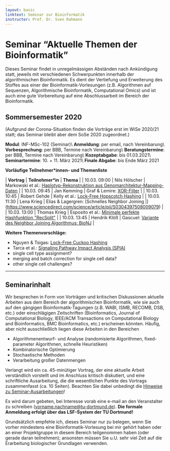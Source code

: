 ```yaml
---
layout: basic
linktext: Seminar zur Bioinformatik
instructor: Prof. Dr. Sven Rahmann
---
```


# Seminar “Aktuelle Themen der Bioinformatik”

Dieses Seminar findet in unregelmässigen Abständen nach Ankündigung statt, jeweils mit verschiedenen Schwerpunkten innerhalb der algorithmischen Bioinformatik.
Es dient der Vertiefung und Erweiterung des Stoffes aus einer der Bioinformatik-Vorlesungen (z.B. Algorithmen auf Sequenzen, Algorithmische Bioinformatik, Computational Omics) und ist auch eine gute Vorbereitung auf eine Abschlussarbeit im Bereich der Bioinformatik.

## Sommersemester 2020

(Aufgrund der Corona-Situation finden die Vorträge erst im WiSe 2020/21 statt; das Seminar bleibt aber dem SoSe 2020 zugeordnet.)

**Modul**:            INF-MSc-102 (Seminar)\\
**Anmeldung**:        per email, nach Vereinbarung\\
**Vorbesprechung**:   per BBB, Termine nach Vereinbarung\\
**Beratungstermine**: per BBB, Termine nach Vereinbarung\\
**Kozeptabgabe**:     bis 01.03.2021\\
**Seminartermine**:   10. + 11. März 2021\\
**Finale Abgabe**:    bis Ende März 2021


**Vorläufige Teilnehmer\*innen- und Themenliste**

| **Vortrag** | **Teilnehmer\*in** | **Thema** |
| 10.03. 09:00 | Nils Hölscher | Markowski et al.: [Haplotyp-Rekonstruktion aus Genomarchitektur-Mapping-Daten](https://www.biorxiv.org/content/10.1101/2020.01.30.927061v1) |
| 10.03. 09:45 | Jan Kemming | Graf & Lemire: [XOR-Filter](https://arxiv.org/abs/1912.08258) | 
| 10.03. 10:45 | Robert Gehde | Kelly et al.: [Lock-Free Hopscotch Hashing](https://arxiv.org/abs/1911.03028) |
| 10.03. 11:30 | Lena Krieg | Elias & Lagergren: [Schnelles Neighbor Joining |] (https://www.sciencedirect.com/science/article/pii/S0304397508009079) | 
| 10.03. 13:00 | Thomas Krieg | Esposito et al.: [Minimale perfekte Hashfunktion "RecSplit"](https://epubs.siam.org/doi/pdf/10.1137/1.9781611976007.14) |
| 10.03. 13:45 | Hendrik Klöß | Gascuel: [Variante des Neighbor Joining Algorithmus: BioNJ](http://www.atgc-montpellier.fr/download/papers/bionj_1997.pdf) |


**Weitere Themenvorschläge:**

- Nguyen & Tsigas: [Lock-Free Cuckoo Hashing](https://ieeexplore.ieee.org/abstract/document/6888938)
- Tarca et al.: [Signaling Pathway Impact Analysis (SPIA)](https://www.ncbi.nlm.nih.gov/pmc/articles/PMC2732297/)
- single cell type assignment?
- merging and batch correction for single cell data?
- other single cell challenges?

---


## Seminarinhalt

Wir besprechen in Form von Vorträgen und kritischen Diskussionen aktuelle Arbeiten aus dem Bereich der algorithmischen Bioinformatik, wie sie auch auf den gängigen Bioinformatik-Tagungen (z.B. WABI, ISMB, RECOMB, DSB, etc.) oder einschlägigen Zeitschriften (Bioinformatics, Journal of Computational Biology, IEEE/ACM Transactions on Computational Biology and Bioinformatics, BMC Bioinformatics, etc.) erscheinen könnten. Häufig, aber nicht ausschließlich liegen diese Arbeiten in den Bereichen

- Algorithmenentwurf- und Analyse (randomisierte Algorithmen, fixed-parameter Algorithmen, schnelle Heuristiken)
- Kombinatorische Optimierung
- Stochastische Methoden
- Verarbeitung großer Datenmengen

Verlangt wird ein ca. 45-minütiger Vortrag, der eine aktuelle Arbeit verständlich vorstellt und im Anschluss kritisch diskutiert, und eine schriftliche Ausarbeitung, die die wesentlichen Punkte des Vortrags zusammenfasst (ca. 10 Seiten).
Beachten Sie dabei unbedingt die [Hinweise zu Seminar-Ausarbeitungen](/infos/ausarbeitungen)!

Es wird darum gebeten, bei Interesse vorab eine e-mail an den Veranstalter zu schreiben (vorname.nachname@tu-dortmund.de).
**Die formale Anmeldung erfolgt über das LSF-System der TU Dortmund!**

Grundsätzlich empfehle ich, dieses Seminar nur zu belegen, wenn Sie vorher mindestens eine Bioinformatik-Vorlesung bei mir gehört haben oder an einer Projektgruppe in diesem Bereich teilgenommen haben (oder gerade daran teilnehmen); ansonsten müssen Sie u.U. sehr viel Zeit auf die Erarbeitung biologischer Grundlagen verwenden.
